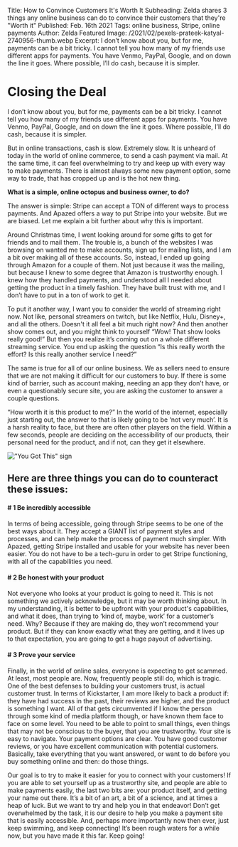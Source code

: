Title: How to Convince Customers It's Worth It 
Subheading: Zelda shares 3 things any online business can do to convince their customers that they're "Worth it"
Published: Feb. 16th 2021
Tags: online business, Stripe, online payments 
Author: Zelda
Featured Image: /2021/02/pexels-prateek-katyal-2740956-thumb.webp
Excerpt: I don’t know about you, but for me, payments can be a bit tricky. I cannot tell you how many of my friends use different apps for payments. You have Venmo, PayPal, Google, and on down the line it goes. Where possible, I’ll do cash, because it is simpler.


# Closing the Deal

I don’t know about you, but for me, payments can be a bit tricky. I cannot tell you how many of my friends use different apps for payments. You have Venmo, PayPal, Google, and on down the line it goes. Where possible, I’ll do cash, because it is simpler.

But in online transactions, cash is slow. Extremely slow. It is unheard of today in the world of online commerce, to send a cash payment via mail. At the same time, it can feel overwhelming to try and keep up with every way to make payments. There is almost always some new payment option, some way to trade, that has cropped up and is the hot new thing.

**What is a simple, online octopus and business owner, to do?**

The answer is simple: Stripe can accept a TON of different ways to process payments. And Apazed offers a way to put Stripe into your website. But we are biased. Let me explain a bit further about why this is important.

Around Christmas time, I went looking around for some gifts to get for friends and to mail them. The trouble is, a bunch of the websites I was browsing on wanted me to make accounts, sign up for mailing lists, and I am a bit over making all of these accounts. So, instead, I ended up going through Amazon for a couple of them. Not just because it was the mailing, but because I knew to some degree that Amazon is trustworthy enough. I knew how they handled payments, and understood all I needed about getting the product in a timely fashion. They have built trust with me, and I don’t have to put in a ton of work to get it.

To put it another way, I want you to consider the world of streaming right now. Not like, personal streamers on twitch, but like Netflix, Hulu, Disney+, and all the others. Doesn't it all feel a bit much right now? And then another show comes out, and you might think to yourself “Wow! That show looks really good!” But then you realize it’s coming out on a whole different streaming service. You end up asking the question “Is this really worth the effort? Is this really another service I need?”

The same is true for all of our online business. We as sellers need to ensure that we are not making it difficult for our customers to buy. If there is some kind of barrier, such as account making, needing an app they don’t have, or even a questionably secure site, you are asking the customer to answer a couple questions.

“How worth it is this product to me?” In the world of the internet, especially just starting out, the answer to that is likely going to be ‘not very much’. It is a harsh reality to face, but there are often other players on the field. Within a few seconds, people are deciding on the accessibility of our products, their personal need for the product, and if not, can they get it elsewhere.

!["You Got This" sign](/2021/02/pexels-prateek-katyal-2740956-1200.webp)

## Here are three things you can do to counteract these issues:

#### # 1 Be incredibly accessible

In terms of being accessible, going through Stripe seems to be one of the best ways about it. They accept a GIANT list of payment styles and processes, and can help make the process of payment much simpler. With Apazed, getting Stripe installed and usable for your website has never been easier. You do not have to be a tech-guru in order to get Stripe functioning, with all of the capabilities you need.

#### # 2 Be honest with your product

Not everyone who looks at your product is going to need it. This is not something we actively acknowledge, but it may be worth thinking about. In my understanding, it is better to be upfront with your product's capabilities, and what it does, than trying to ‘kind of, maybe, work’ for a customer’s need. Why? Because if they are making do, they won’t recommend your product. But if they can know exactly what they are getting, and it lives up to that expectation, you are going to get a huge payout of advertising.

#### # 3 Prove your service

Finally, in the world of online sales, everyone is expecting to get scammed. At least, most people are. Now, frequently people still do, which is tragic. One of the best defenses to building your customers trust, is actual customer trust. In terms of Kickstarter, I am more likely to back a product if: they have had success in the past, their reviews are higher, and the product is something I want. All of that gets circumvented if I know the person through some kind of media platform though, or have known them face to face on some level. You need to be able to point to small things, even things that may not be conscious to the buyer, that you are trustworthy. Your site is easy to navigate. Your payment options are clear. You have good customer reviews, or you have excellent communication with potential customers. Basically, take everything that you want answered, or want to do before you buy something online and then: do those things.

Our goal is to try to make it easier for you to connect with your customers! If you are able to set yourself up as a trustworthy site, and people are able to make payments easily, the last two bits are: your product itself, and getting your name out there. It’s a bit of an art, a bit of a science, and at times a heap of luck. But we want to try and help you in that endeavor! Don’t get overwhelmed by the task, it is our desire to help you make a payment site that is easily accessible. And, perhaps more importantly now then ever, just keep swimming, and keep connecting! It’s been rough waters for a while now, but you have made it this far. Keep going!
